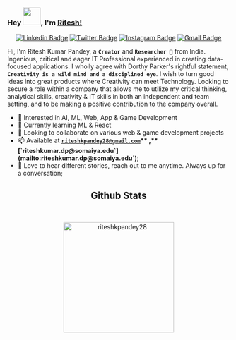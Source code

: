 ### Hey <img src="https://media.giphy.com/media/hvRJCLFzcasrR4ia7z/giphy.gif" width="40px">, I'm [Ritesh!](https://github.com/riteshkpandey28) 


<div align="center">
  
[![Linkedin Badge](https://img.shields.io/badge/-riteshkpandey28-blue?style=flat&logo=Linkedin&logoColor=white&link=https://www.linkedin.com/in/riteshkpandey28/)](https://www.linkedin.com/in/riteshkpandey28/)
[![Twitter Badge](https://img.shields.io/badge/-@riteshkpandey28-1ca0f1?style=flat&labelColor=1ca0f1&logo=twitter&logoColor=white&link=https://twitter.com/riteshkpandey28)](https://twitter.com/riteshkpandey28)
[![Instagram Badge](https://img.shields.io/badge/-@riteshkpandey_-purple?style=flat&logo=instagram&logoColor=white&link=https://instagram.com/riteshkpandey_/)](https://instagram.com/riteshkpandey_)
[![Gmail Badge](https://img.shields.io/badge/-riteshkpandey28-c14438?style=flat&logo=Gmail&logoColor=white&link=mailto:riteshkpandey28@gmail.com)](mailto:riteshkpandey28@gmail.com)

</div>



Hi, I'm Ritesh Kumar Pandey, a **`Creator`** and **`Researcher 🔭`** from India.
Ingenious, critical and eager IT Professional experienced in creating data-focused applications. I wholly agree with Dorthy Parker's rightful 
statement, **`Creativity is a wild mind and a disciplined eye`**. I wish to turn good ideas into great products where Creativity can meet 
Technology. Looking to secure a role within a company that allows me to utilize my critical thinking, analytical skills, creativity & IT skills 
in both an independent and team setting, and to be making a positive contribution to the company overall.

- 👀 Interested in AI, ML, Web, App & Game Development 
- 🌱 Currently learning ML & React
- 💞️ Looking to collaborate on various web & game development projects
- 📫 Available at **[`riteshkpandey28@gmail.com`](mailto:riteshkpandey28@gmail.com`)** ,**[`riteshkumar.dp@somaiya.edu`](mailto:riteshkumar.dp@somaiya.edu`)**;
- 💬 Love to hear different stories, reach out to me anytime. Always up for a conversation;

<!-- <details>
  <summary><b>Overall Github Stats</b></summary>
  <a href="https://github.com/riteshkpandey28/"><img align="center" title="RITESH KUMAR PANDEY's Github Stats" alt="Divy's Github Stats" src="https://github-readme-stats.vercel.app/api?username=riteshkpandey28&count_private=true&show_icons=true" /></a>
</details> -->

  <h2 align="center"><b>Github Stats</b></h2>
</br>
<p align="center">
<a href="https://github.com/riteshkpandey28">
<img height="250em" src="https://github-readme-streak-stats.herokuapp.com/?user=riteshkpandey28&theme=dark" alt="riteshkpandey28"/>
</a>
</p>
</br>
